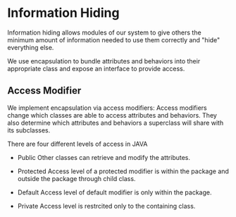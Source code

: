 # Information Hiding

Information hiding allows modules of our system to give others the minimum amount of information
needed to use them correctly and "hide" everything else.

We use encapsulation to bundle attributes and behaviors into their appropriate class and expose an interface
to provide access.

## Access Modifier

We implement encapsulation via access modifiers:
Access modifiers change which classes are able to access attributes and behaviors. They also determine
which attributes and behaviors a superclass will share with its subclasses.

There are four different levels of access in JAVA

* Public
    Other classes can retrieve and modify the attributes.

* Protected
    Access level of a protected modifier is within the package and outside the package through child class.

* Default
    Access level of default modifier is only within the package.

* Private
    Access level is restrcited only to the containing class.
